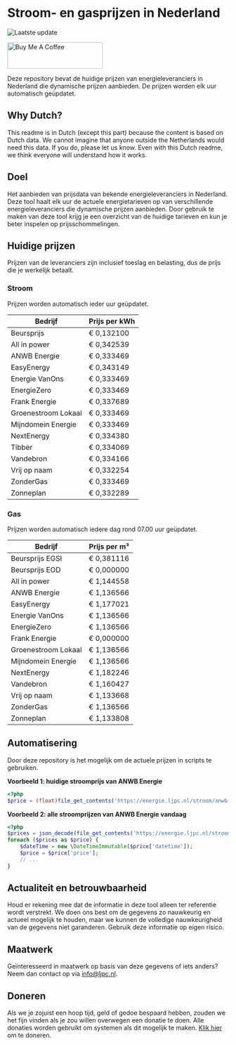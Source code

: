 # Stroom- en gasprijzen in Nederland

![Laatste update](https://img.shields.io/badge/laatste%20update-2023--10--10%2009%3A00%20CET-brightgreen)

<a href="https://www.buymeacoffee.com/Lars-" target="_blank"><img src="https://cdn.buymeacoffee.com/buttons/v2/default-orange.png" alt="Buy Me A Coffee" height="60" style="height: 60px !important;width: 217px !important;" ></a>

Deze repository bevat de huidige prijzen van energieleveranciers in Nederland die dynamische prijzen aanbieden. De prijzen worden elk uur automatisch geüpdatet.

## Why Dutch?

This readme is in Dutch (except this part) because the content is based on Dutch data. We cannot imagine that anyone outside the Netherlands would need this data. If you do, please let us know. Even with this Dutch readme, we think
everyone will understand how it works.

## Doel

Het aanbieden van prijsdata van bekende energieleveranciers in Nederland. Deze tool haalt elk uur de actuele energietarieven op van verschillende energieleveranciers die dynamische prijzen aanbieden. Door gebruik te maken van deze tool
krijg je een overzicht van de huidige tarieven en kun je beter inspelen op prijsschommelingen.

## Huidige prijzen

Prijzen van de leveranciers zijn inclusief toeslag en belasting, dus de prijs die je werkelijk betaalt.

### Stroom

Prijzen worden automatisch ieder uur geüpdatet.

 Bedrijf | Prijs per kWh 
---------|---------------
Beursprijs | € 0,132100
All in power | € 0,342539
ANWB Energie | € 0,333469
EasyEnergy | € 0,343149
Energie VanOns | € 0,333469
EnergieZero | € 0,333469
Frank Energie | € 0,337689
Groenestroom Lokaal | € 0,333469
Mijndomein Energie | € 0,333469
NextEnergy | € 0,334380
Tibber | € 0,334069
Vandebron | € 0,334166
Vrij op naam | € 0,332254
ZonderGas | € 0,333469
Zonneplan | € 0,332289


### Gas

Prijzen worden automatisch iedere dag rond 07.00 uur geüpdatet.

 Bedrijf | Prijs per m³ 
---------|--------------
Beursprijs EGSI | € 0,381116
Beursprijs EOD | € 0,000000
All in power | € 1,144558
ANWB Energie | € 1,136566
EasyEnergy | € 1,177021
Energie VanOns | € 1,136566
EnergieZero | € 1,136566
Frank Energie | € 0,000000
Groenestroom Lokaal | € 1,136566
Mijndomein Energie | € 1,136566
NextEnergy | € 1,182246
Vandebron | € 1,160427
Vrij op naam | € 1,133668
ZonderGas | € 1,136566
Zonneplan | € 1,133808


## Automatisering

Door deze repository is het mogelijk om de actuele prijzen in scripts te gebruiken.

**Voorbeeld 1: huidige stroomprijs van ANWB Energie**

```php
<?php
$price = (float)file_get_contents('https://energie.ljpc.nl/stroom/anwb-energie-nu.txt');

```

**Voorbeeld 2: alle stroomprijzen van ANWB Energie vandaag**

```php
<?php
$prices = json_decode(file_get_contents('https://energie.ljpc.nl/stroom/all-in-power-vandaag.json'),true);
foreach ($prices as $price) {
    $dateTime = new \DateTimeImmutable($price['datetime']);
    $price = $price['price'];
    // ...
}
```

## Actualiteit en betrouwbaarheid

Houd er rekening mee dat de informatie in deze tool alleen ter referentie wordt verstrekt. We doen ons best om de gegevens zo nauwkeurig en actueel mogelijk te houden, maar we kunnen de volledige nauwkeurigheid van de gegevens niet
garanderen. Gebruik deze informatie op eigen risico.

## Maatwerk

Geïnteresseerd in maatwerk op basis van deze gegevens of iets anders? Neem dan contact op
via [info@ljpc.nl](mailto:info@ljpc.nl?subject=Energie%20prijzen).

## Doneren

Als we je zojuist een hoop tijd, geld of gedoe bespaard hebben, zouden we het fijn vinden als je zou willen overwegen een
donatie te doen. Alle donaties worden gebruikt om systemen als dit mogelijk te
maken. [Klik hier](https://www.buymeacoffee.com/Lars-) om te doneren.
